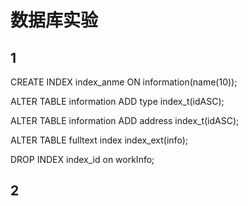 # 数据库实验

## 1

CREATE INDEX index_anme ON information(name(10));

ALTER TABLE information ADD type index_t(idASC);

ALTER TABLE information ADD address index_t(idASC);

ALTER TABLE fulltext index index_ext(info);

DROP INDEX index_id on workInfo;

## 2

